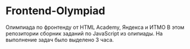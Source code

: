 # Frontend-Olympiad
Олимпиада по фронтенду от HTML Academy, Яндекса и ИТМО
В этом репозитории сборник заданий по JavaScript из олипиады. На выполнение задач было выделено 3 часа.
